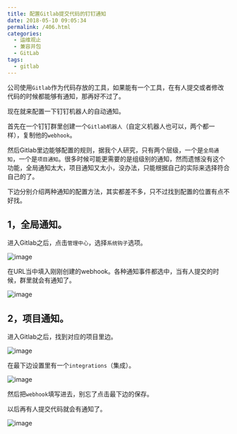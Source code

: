 ```yaml
---
title: 配置Gitlab提交代码的钉钉通知
date: 2018-05-10 09:05:34
permalink: /406.html
categories:
  - 运维观止
  - 兼容并包
  - GitLab
tags:
  - gitlab
---
```


公司使用`Gitlab`作为代码存放的工具，如果能有一个工具，在有人提交或者修改代码的时候都能够有通知，那再好不过了。

现在就来配置一下钉钉机器人的自动通知。

首先在一个钉钉群里创建一个`Gitlab机器人`（自定义机器人也可以，两个都一样），复制他的`webhook`。

然后Gitlab里边能够配置的规则，据我个人研究，只有两个层级，一个是`全局通知`，一个是`项目通知`。很多时候可能更需要的是组级别的通知，然而遗憾没有这个功能，全局通知太大，项目通知又太小，没办法，只能根据自己的实际来选择符合自己的了。

下边分别介绍两种通知的配置方法，其实都差不多，只不过找到配置的位置有点不好找。

## 1，全局通知。

进入Gitlab之后，点击`管理中心`，选择`系统钩子`选项。

![image](https://tva1.sinaimg.cn/large/008k1Yt0ly1gryv8a7gqgj30ko0arn2p.jpg)

在URL当中填入刚刚创建的webhook。各种通知事件都选中，当有人提交的时候，群里就会有通知了。

![image](https://tvax1.sinaimg.cn/large/008k1Yt0ly1gryv8evne5j30uq0mqn9s.jpg)

## 2，项目通知。

进入Gitlab之后，找到对应的项目里边。

![image](https://tva1.sinaimg.cn/large/008k1Yt0ly1gryv8kuqxtj60ec0fwgmm02.jpg)

在最下边设置里有一个`integrations`（集成）。

![image](https://tva3.sinaimg.cn/large/008k1Yt0ly1gryv8q01hmj30wd09amy0.jpg)

然后把`webhook`填写进去，别忘了点击最下边的保存。

以后再有人提交代码就会有通知了。

![image](https://tva2.sinaimg.cn/large/008k1Yt0ly1gryv8vzklpj30gz08ddgw.jpg)
